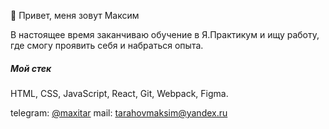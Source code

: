 👋 Привет, меня зовут Максим

В настоящее время заканчиваю обучение в Я.Практикум и ищу работу, где смогу проявить себя и набраться опыта.

##### Мой стек
HTML, CSS, JavaScript, React, Git, Webpack, Figma.

telegram: [@maxitar](@maxitar)
mail: [tarahovmaksim@yandex.ru](tarahovmaksim@yandex.ru)
